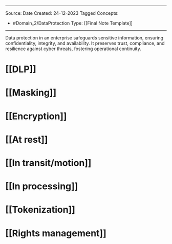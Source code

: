 - - -
Source:
Date Created:  24-12-2023
Tagged Concepts:
- #Domain_2/DataProtection 
Type: [[Final Note Template]]
- - - 

Data protection in an enterprise safeguards sensitive information, ensuring confidentiality, integrity, and availability. It preserves trust, compliance, and resilience against cyber threats, fostering operational continuity.

# [[DLP]]
# [[Masking]]
# [[Encryption]]
# [[At rest]]
# [[In transit/motion]]
# [[In processing]]
# [[Tokenization]]
# [[Rights management]]